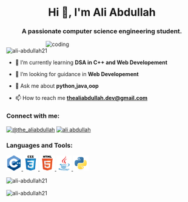 <h1 align="center">Hi 👋, I'm Ali Abdullah</h1>
<h3 align="center">A passionate computer science engineering student.</h3>
<img align="right" alt="coding" width="400" src="https://miro.medium.com/max/1360/0*7Q3yvSIv_t0ioJ-Z.gif">

<p align="left"> <img src="https://komarev.com/ghpvc/?username=ali-abdullah21&label=Profile%20views&color=0e75b6&style=flat" alt="ali-abdullah21" /> </p>

- 🌱 I’m currently learning **DSA in C++ and Web Developement**

- 🤝 I’m looking for guidance in **Web Developement**

- 💬 Ask me about **python,java,oop**

- 📫 How to reach me **thealiabdullah.dev@gmail.com**

<h3 align="left">Connect with me:</h3>
<p align="left">
<a href="https://twitter.com/@the_aliabdullah" target="blank"><img align="center" src="https://raw.githubusercontent.com/rahuldkjain/github-profile-readme-generator/master/src/images/icons/Social/twitter.svg" alt="@the_aliabdullah" height="30" width="40" /></a>
<a href="http://www.linkedin.com/in/ali-abdullah-017853245" target="blank"><img align="center" src="https://raw.githubusercontent.com/rahuldkjain/github-profile-readme-generator/master/src/images/icons/Social/linked-in-alt.svg" alt="ali abdullah" height="30" width="40" /></a>
</p>

<h3 align="left">Languages and Tools:</h3>
<p align="left"> <a href="https://www.w3schools.com/cpp/" target="_blank" rel="noreferrer"> <img src="https://raw.githubusercontent.com/devicons/devicon/master/icons/cplusplus/cplusplus-original.svg" alt="cplusplus" width="40" height="40"/> </a> <a href="https://www.w3schools.com/css/" target="_blank" rel="noreferrer"> <img src="https://raw.githubusercontent.com/devicons/devicon/master/icons/css3/css3-original-wordmark.svg" alt="css3" width="40" height="40"/> </a> <a href="https://www.w3.org/html/" target="_blank" rel="noreferrer"> <img src="https://raw.githubusercontent.com/devicons/devicon/master/icons/html5/html5-original-wordmark.svg" alt="html5" width="40" height="40"/> </a> <a href="https://www.java.com" target="_blank" rel="noreferrer"> <img src="https://raw.githubusercontent.com/devicons/devicon/master/icons/java/java-original.svg" alt="java" width="40" height="40"/> </a> <a href="https://www.python.org" target="_blank" rel="noreferrer"> <img src="https://raw.githubusercontent.com/devicons/devicon/master/icons/python/python-original.svg" alt="python" width="40" height="40"/> </a> </p>

<p><img align="center" src="https://github-readme-stats.vercel.app/api/top-langs?username=ali-abdullah21&show_icons=true&locale=en&layout=compact" alt="ali-abdullah21" /></p>

<p><img align="center" src="https://github-readme-streak-stats.herokuapp.com/?user=ali-abdullah21&" alt="ali-abdullah21" /></p>
